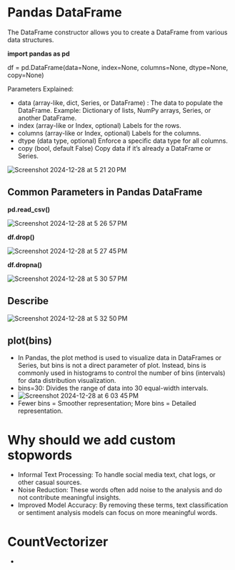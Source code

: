 # Pandas DataFrame
The DataFrame constructor allows you to create a DataFrame from various data structures.

**import pandas as pd**

df = pd.DataFrame(data=None, index=None, columns=None, dtype=None, copy=None)

Parameters Explained:
- data (array-like, dict, Series, or DataFrame) : The data to populate the DataFrame.
Example: Dictionary of lists, NumPy arrays, Series, or another DataFrame.
- index (array-like or Index, optional)
Labels for the rows.
- columns (array-like or Index, optional)
Labels for the columns.
- dtype (data type, optional)
Enforce a specific data type for all columns.
- copy (bool, default False)
Copy data if it’s already a DataFrame or Series.

![Screenshot 2024-12-28 at 5 21 20 PM](https://github.com/user-attachments/assets/7a304983-a034-46d5-a3c1-b685274b510b)

## Common Parameters in Pandas DataFrame

**pd.read_csv()**

![Screenshot 2024-12-28 at 5 26 57 PM](https://github.com/user-attachments/assets/24732f33-061b-4557-a7d7-fbb3376dad66)

**df.drop()**

![Screenshot 2024-12-28 at 5 27 45 PM](https://github.com/user-attachments/assets/7ef70721-3c60-493c-8fb1-15841044f30b)

**df.dropna()**

![Screenshot 2024-12-28 at 5 30 57 PM](https://github.com/user-attachments/assets/0baf20f9-e9b0-416b-8309-21f830d29958)

## Describe

![Screenshot 2024-12-28 at 5 32 50 PM](https://github.com/user-attachments/assets/496df020-c3ef-494e-9989-3d14968185fa)

## plot(bins)

- In Pandas, the plot method is used to visualize data in DataFrames or Series, but bins is not a direct parameter of plot. Instead, bins is commonly used in histograms to control the number of bins (intervals) for data distribution visualization.
- bins=30: Divides the range of data into 30 equal-width intervals.
- ![Screenshot 2024-12-28 at 6 03 45 PM](https://github.com/user-attachments/assets/2144f33d-6828-4ff1-886f-20bb35090509)
- Fewer bins = Smoother representation; More bins = Detailed representation.


# Why should we add custom stopwords
- Informal Text Processing: To handle social media text, chat logs, or other casual sources.
- Noise Reduction: These words often add noise to the analysis and do not contribute meaningful insights.
- Improved Model Accuracy: By removing these terms, text classification or sentiment analysis models can focus on more meaningful words.

# CountVectorizer
- 

